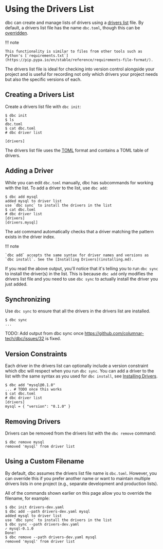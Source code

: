 <!-- Copyright (c) 2025 Columnar Technologies Inc.  All rights reserved. -->

# Using the Drivers List

dbc can create and manage lists of drivers using a [drivers list](../concepts/drivers_list.md) file.
By default, a drivers list file has the name `dbc.toml`, though this can be [overridden](#using-a-custom-filename).

!!! note

    This functionality is similar to files from other tools such as Python's [`requirements.txt`](https://pip.pypa.io/en/stable/reference/requirements-file-format/).

The drivers list file is ideal for checking into version control alongside your project and is useful for recording not only which drivers your project needs but also the specific versions of each.

## Creating a Drivers List

Create a drivers list file with `dbc init`:

```console
$ dbc init
$ ls
dbc.toml
$ cat dbc.toml
# dbc driver list

[drivers]

```

The drivers list file uses the [TOML](https://toml.io) format and contains a TOML table of drivers.

## Adding a Driver

While you can edit `dbc.toml` manually, dbc has subcommands for working with the list.
To add a driver to the list, use `dbc add`:

```console
$ dbc add mysql
added mysql to driver list
use `dbc sync` to install the drivers in the list
$ cat dbc.toml
# dbc driver list
[drivers]
[drivers.mysql]
```

The `add` command automatically checks that a driver matching the pattern exists in the driver index.

!!! note

    `dbc add` accepts the same syntax for driver names and versions as `dbc install`. See the [Installing Drivers](installing.md).

If you read the above output, you'll notice that it's telling you to run `dbc sync` to install the driver(s) in the list. This is because `dbc add` only modifies the drivers list file and you need to use `dbc sync` to actually install the driver you just added.

## Synchronizing

Use `dbc sync` to ensure that all the drivers in the drivers list are installed.

```console
$ dbc sync
...
```

TODO: Add output from dbc sync once https://github.com/columnar-tech/dbc/issues/32 is fixed.

## Version Constraints

Each driver in the drivers list can optionally include a version constraint which dbc will respect when you run `dbc sync`. You can add a driver to the list with the same syntax as you used for `dbc install`, see [Installing Drivers](installing.md).

```console
$ dbc add "mysql@0.1.0"
... # TODO once this works
$ cat dbc.toml
# dbc driver list
[drivers]
mysql = { "version": "0.1.0" }
```

## Removing Drivers

Drivers can be removed from the drivers list with the `dbc remove` command:

```console
$ dbc remove mysql
removed 'mysql' from driver list
```

## Using a Custom Filename

By default, dbc assumes the drivers list file name is `dbc.toml`. However, you can override this if you prefer another name or want to maintain multiple drivers lists in one project (e.g., separate development and production lists).

All of the commands shown earlier on this page allow you to override the filename, for example:

```console
$ dbc init drivers-dev.yaml
$ dbc add --path drivers-dev.yaml mysql
added mysql to driver list
use `dbc sync` to install the drivers in the list
$ dbc sync --path drivers-dev.yaml
✓ mysql-0.1.0
Done!
$ dbc remove --path drivers-dev.yaml mysql
removed 'mysql' from driver list
```
